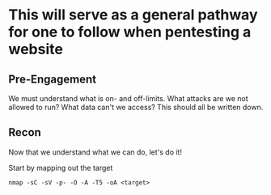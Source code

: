 # This will serve as a general pathway for one to follow when pentesting a website

## Pre-Engagement
We must understand what is on- and off-limits. What attacks are we not allowed to run? What data can't we access? This should all be written down.

## Recon
Now that we understand what we can do, let's do it!

Start by mapping out the target

`nmap -sC -sV -p- -O -A -T5 -oA <target>`
